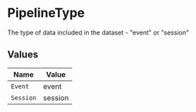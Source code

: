 # PipelineType

The type of data included in the dataset - "event" or "session"


## Values

| Name      | Value     |
| --------- | --------- |
| `Event`   | event     |
| `Session` | session   |